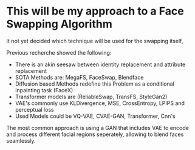 # This will be my approach to a Face Swapping Algorithm
It not yet decided which technique will be used for the swapping itself, 

Previous recherche showed the following:
- There is an akin seesaw between identity replacement and attribute replacement
- SOTA Methods are: MegaFS, FaceSwap, Blendface
- Diffusion based Methods redefine this Problem as a conditional inpainting task (FaceX)
- Transformer models are (ReliableSwap, TransFS, StyleGan2)
- VAE's commonly use KLDivergence, MSE, CrossEntropy, LPIPS and perceptual loss
- Used Models could be VQ-VAE, CVAE-GAN, Transformer, Cnn's 

The most common approach is using a GAN that includes VAE to encode and process different facial regions seperately, allowing to blend faces seamlessly.